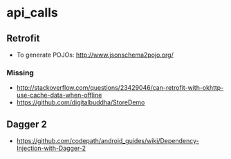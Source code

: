 # api_calls

## Retrofit

- To generate POJOs: http://www.jsonschema2pojo.org/

### Missing
- http://stackoverflow.com/questions/23429046/can-retrofit-with-okhttp-use-cache-data-when-offline
- https://github.com/digitalbuddha/StoreDemo

## Dagger 2

- https://github.com/codepath/android_guides/wiki/Dependency-Injection-with-Dagger-2